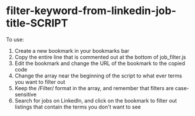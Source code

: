 # filter-keyword-from-linkedin-job-title-SCRIPT

To use:
1. Create a new bookmark in your bookmarks bar
2. Copy the entire line that is commented out at the bottom of job_filter.js
3. Edit the bookmark and change the URL of the bookmark to the copied code
4. Change the array near the beginning of the script to what ever terms you want to filter out 
5. Keep the /Filter/ format in the array, and remember that filters are case-sensitive
6. Search for jobs on LinkedIn, and click on the bookmark to filter out listings that contain the terms you don't want to see
